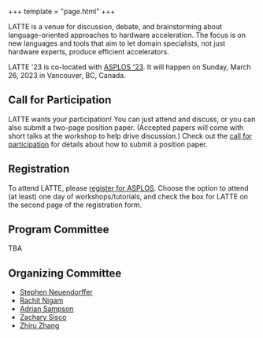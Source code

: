 +++
template = "page.html"
+++

LATTE is a venue for discussion, debate, and brainstorming about language-oriented approaches to hardware acceleration.
The focus is on new languages and tools that aim to let domain specialists, not just hardware experts, produce efficient accelerators.

LATTE '23 is co-located with [ASPLOS '23][asplos-23].
It will happen on Sunday, March 26, 2023 in Vancouver, BC, Canada.

[asplos-23]: https://asplos-conference.org/

## Call for Participation

LATTE wants your participation!
You can just attend and discuss, or you can also submit a two-page position paper.
(Accepted papers will come with short talks at the workshop to help drive discussion.)
Check out the [call for participation][cfp] for details about how to submit a position paper.

[cfp]: @/cfp.md

## Registration

To attend LATTE, please [register for ASPLOS][asplos-reg].
Choose the option to attend (at least) one day of workshops/tutorials, and check the box for LATTE on the second page of the registration form.

[asplos-reg]: https://asplos-conference.org/attend/

<div class="committee">

<div class="pc">
<h2>Program Committee</h2>

TBA

</div>

<div class="organization">
<h2> Organizing Committee </h2>

- [Stephen Neuendorffer](https://sites.google.com/site/sneuendorffer/)
- [Rachit Nigam](https://rachitnigam.com)
- [Adrian Sampson](https://adriansampson.net)
- [Zachary Sisco](https://zsisco.github.io)
- [Zhiru Zhang](https://www.csl.cornell.edu/~zhiruz/)

</div>
</div>
